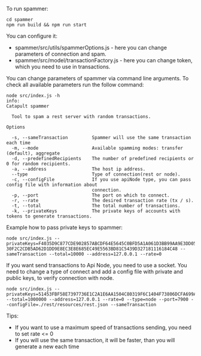 To run spammer:
```
cd spammer
npm run build && npm run start
```
You can configure it:

 * spammer/src/utils/spammerOptions.js - here you can change parameters of connection and spam.
 * spammer/src/model/transactionFactory.js - here you can change token, which you need to use in transactions.

You can change parameters of spammer via command line arguments. To check all available parameters run the follow command:

```
node src/index.js -h
info:
Catapult spammer

  Tool to spam a rest server with random transactions.

Options

  -s, --sameTransaction         Spammer will use the same transaction each time
  -m, --mode                    Available spamming modes: transfer (default), aggregate
  -d, --predefinedRecipients    The number of predefined recipients or 0 for random recipients.
  -a, --address                 The host ip address.
  --type                        Type of connection(rest or node).
  -c, --configFile              If you use apiNode type, you can pass config file with information about
                                connection.
  -p, --port                    The port on which to connect.
  -r, --rate                    The desired transaction rate (tx / s).
  -t, --total                   The total number of transactions.
  -k, --privateKeys             The private keys of accounts with tokens to generate transactions.
```

Example how to pass private keys to spammer:
```
node src/index.js --privateKeys=F4035D9C877CDE902857ABCDF64E5645C0BFD5A1A061D3BB99AA9E3DD05EB01E 30F2C2CDB5AD62D1DD9E8EC3E8E685EC49E5563BD81C5439D327181116184C48 --sameTransaction --total=10000 --address=127.0.0.1 --rate=0
```

If you want send transactions to Api Node, you need to use a socket.
You need to change a type of connect and add a config file with private and public keys, to verify connection with node.
```
node src/index.js --privateKeys=51453FBF58E7397736E1C2A1E6AA1504C80319F6C1404F73806DCFA699AC2909 --total=1000000 --address=127.0.0.1 --rate=0 --type=node --port=7900 --configFile=./rest/resources/rest.json --sameTransaction
```

Tips:
 * If you want to use a maximum speed of transactions sending, you need to set rate <= 0
 * If you will use the same transaction, it will be faster, than you will generate a new each time
